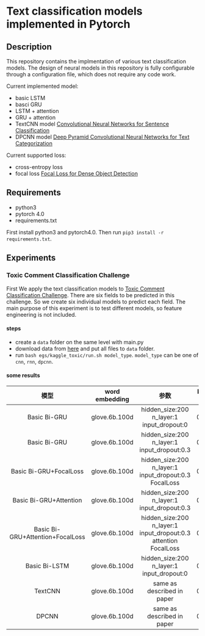 # Text classification models implemented in Pytorch

## Description

This repository contains the implmentation of various text classification models. The design of neural models in this repository is fully configurable through a configuration file, which does not require any code work.

Current implemented model:

* basic LSTM
* basci GRU
* LSTM + attention
* GRU + attention
* TextCNN model [Convolutional Neural Networks for Sentence Classification
](https://arxiv.org/abs/1408.5882)
* DPCNN model [Deep Pyramid Convolutional Neural Networks for Text Categorization
](https://ai.tencent.com/ailab/media/publications/ACL3-Brady.pdf)

Current supported loss:

* cross-entropy loss
* focal loss [Focal Loss for Dense Object Detection](https://arxiv.org/abs/1708.02002)

## Requirements

* python3
* pytorch 4.0
* requirements.txt

First install python3 and pytorch4.0. Then run `pip3 install -r requirements.txt`.

## Experiments

### Toxic Comment Classification Challenge

First We apply the text classification models to [Toxic Comment Classification Challenge](https://www.kaggle.com/c/jigsaw-toxic-comment-classification-challenge). There are six fields to be predicted in this challenge. So we create six individual models to predict each field.
The main purpose of this experiment is to test different models, so feature engineering is not included.

#### steps

* create a `data` folder on the same level with main.py
* download data from [here](https://www.kaggle.com/c/jigsaw-toxic-comment-classification-challenge/data) and put all files to `data` folder.
* run `bash egs/kaggle_toxic/run.sh model_type`. `model_type` can be one of `cnn`, `rnn`, `dpcnn`.

#### some results

| 模型       |   word embedding   | 参数    |  kaggle score  |
| :--------: |:----:| :----:   | :----: |
| Basic Bi-GRU        |glove.6b.100d |hidden_size:200 n_layer:1 input_dropout:0      |   0.9718    |
| Basic Bi-GRU        |glove.6b.100d |hidden_size:200 n_layer:1 input_dropout:0.3      |   0.9771    |
| Basic Bi-GRU+FocalLoss        |glove.6b.100d |hidden_size:200 n_layer:1 input_dropout:0.3 FocalLoss     |   0.9755    |
| Basic Bi-GRU+Attention       |glove.6b.100d |hidden_size:200 n_layer:1 input_dropout:0.3     |   0.9756    |
| Basic Bi-GRU+Attention+FocalLoss        |glove.6b.100d |hidden_size:200 n_layer:1 input_dropout:0.3 attention FocalLoss     |   0.9763    |
| Basic Bi-LSTM       |glove.6b.100d |hidden_size:200 n_layer:1 input_dropout:0      |   0.9710    |
| TextCNN        |glove.6b.100d |   same as described in paper    |   0.9525    |
| DPCNN        |glove.6b.100d |   same as described in paper    |   0.9773    |

